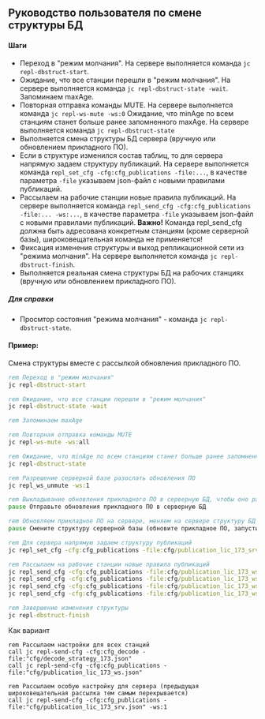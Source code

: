 ## Руководство пользователя по смене структуры БД

#### Шаги

- Переход в "режим молчания". На сервере выполняется команда `jc repl-dbstruct-start`.  
- Ожидание, что все станции перешли в "режим молчания". На сервере выполняется команда `jc repl-dbstruct-state -wait`.
  Запоминаем maxAge. 
- Повторная отправка команды MUTE. На сервере выполняется команда `jc repl-ws-mute -ws:0`
  Ожидание, что minAge по всем станциям станет больше ранее запомненного maxAge. На сервере выполняется команда `jc repl-dbstruct-state` 
- Выполняется смена структуры БД сервера (вручную или обновлением прикладного ПО).
- Если в структуре изменился состав таблиц, то для сервера напрямую задаем структуру публикаций. 
  На сервере выполняется команда `repl_set_cfg -cfg:cfg_publications -file:...`, 
  в качестве параметра `-file` указываем json-файл с новыми правилами публикаций.
- Рассылаем на рабочие станции новые правила публикаций. 
  На сервере выполняется команда `repl_send_cfg -cfg:cfg_publications -file:... -ws:...`,
  в качестве параметра `-file` указываем json-файл с новыми правилами публикаций. 
  **Важно!** Команда repl_send_cfg должна быть адресована конкретным станциям (кроме серверной базы),
  широковещательная команда не применяется! 
- Фиксация изменения структуры и выход репликационной сети из "режима молчания". 
  На сервере выполняется команда `jc repl-dbstruct-finish`. 
- Выполняется реальная смена структуры БД на рабочих станциях (вручную или обновлением прикладного ПО). 

##### Для справки

- Просмтор состояния "режима молчания" - команда `jc repl-dbstruct-state`.

#### Пример:

Смена структуры вместе с рассылкой обновления прикладного ПО.

~~~ bat
rem Переход в "режим молчания"
jc repl-dbstruct-start

rem Ожидание, что все станции перешли в "режим молчания" 
jc repl-dbstruct-state -wait

rem Запоминаем maxAge 

rem Повторная отправка команды MUTE  
jc repl-ws-mute -ws:all

rem Ожидание, что minAge по всем станциям станет больше ранее запомненного maxAge 
jc repl-dbstruct-state 

rem Разрешение серверной базе разослать обновления ПО
jc repl_ws_unmute -ws:1

rem Выкладывание обновления прикладного ПО в серверную БД, чтобы оно разошлось по репликации
pause Отправьте обновления прикладного ПО в серверную БД

rem Обновляем прикладное ПО на сервере, меняем на сервере структуру БД
pause Смените структуру серверной базы (обновите прикладное ПО, запустите, дождитесь смены структуры БД сервера)

rem Для сервера напрямую задаем структуру публикаций
jc repl_set_cfg -cfg:cfg_publications -file:cfg/publication_lic_173_srv.json

rem Рассылаем на рабочие станции новые правила публикаций
jc repl_send_cfg -cfg:cfg_publications -file:cfg/publication_lic_173_ws.json -ws:2
jc repl_send_cfg -cfg:cfg_publications -file:cfg/publication_lic_173_ws.json -ws:3
jc repl_send_cfg -cfg:cfg_publications -file:cfg/publication_lic_173_ws.json -ws:4
jc repl_send_cfg -cfg:cfg_publications -file:cfg/publication_lic_173_ws.json -ws:5

rem Завершение изменения структуры
jc repl-dbstruct-finish
~~~

Как вариант

~~~
rem Рассылаем настройки для всех станций
call jc repl-send-cfg -cfg:cfg_decode -file:"cfg/decode_strategy_173.json"
call jc repl-send-cfg -cfg:cfg_publications -file:"cfg/publication_lic_173_ws.json"

rem Рассылаем особую настройку для сервера (предыдущая широковещательная рассылка тем самым перекрывается)
call jc repl-send-cfg -cfg:cfg_publications -file:"cfg/publication_lic_173_srv.json" -ws:1
~~~
